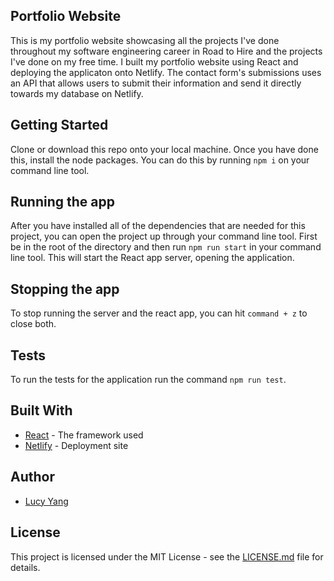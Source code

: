 ## Portfolio Website

This is my portfolio website showcasing all the projects I've done throughout my software engineering career in Road to Hire and the projects I've done on my free time. I built my portfolio website using React and deploying the applicaton onto Netlify. The contact form's submissions uses an API that allows users to submit their information and send it directly towards my database on Netlify.

## Getting Started

Clone or download this repo onto your local machine. Once you have done this, install the node packages. You can do this by running ```npm i``` on your command line tool.


## Running the app

After you have installed all of the dependencies that are needed for this project, you can open the project up through your command line tool. First be in the root of the directory and then run ```npm run start``` in your command line tool. This will start the React app server, opening the application.


## Stopping the app

To stop running the server and the react app, you can hit ```command + z``` to close both.


## Tests

To run the tests for the application run the command ```npm run test```.

## Built With

* [React](https://github.com/facebook/react) - The framework used
* [Netlify](https://www.netlify.com/) - Deployment site

## Author

* [Lucy Yang](https://github.com/l-yang-05)


## License

This project is licensed under the MIT License - see the [LICENSE.md](LICENSE.md) file for details.
